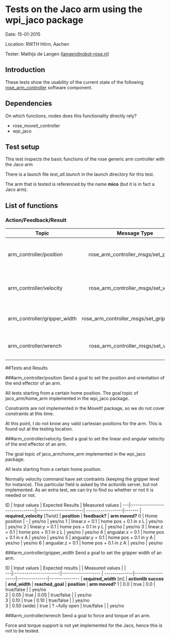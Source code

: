 Tests on the Jaco arm using the wpi_jaco package
============
Date: 15-01-2015

Location: RWTH Hörn, Aachen

Tester: Mathijs de Langen (langen@robot-rose.nl)

Introduction
------------

These tests show the usability of the current state of the following [rose_arm_controller](https://github.com/RobotRose/rose_arm_controller) software component.

Dependencies
------------
On which functions, nodes does this functionality directly rely?

* rose_moveit_controller
* wpi_jaco

Test setup
----------
This test inspects the basic functions of the rose generic arm controller with the Jaco arm

There is a launch file *test_all.launch* in the launch directory for this test.

The arm that is tested is referenced by the name **mico** (but it is in fact a Jaco arm).

## List of functions

### Action/Feedback/Result
Topic 							| Message Type     							| Description 
--------------------------------|:-----------------------------------------:|-----------
arm_controller/position     	| rose_arm_controller_msgs/set_position 	| Set the required position of the end effector
arm_controller/velocity 		| rose_arm_controller_msgs/set_velocity 	| Set the required velocity of the end effector
arm_controller/gripper_width 	| rose_arm_controller_msgs/set_gripper_width| Set the required gripper width 
arm_controller/wrench 			| rose_arm_controller_msgs/set_wrench 		| Set force and torque of the end effector

##Tests and Results

###arm_controller/position
Send a goal to set the position and orientation of the end effector of an arm.

All tests starting from a certain home position. 
The goal topic of jaco_arm/home_arm implemented in the wpi_jaco package.

Constraints are not implemented in the MoveIt! package, so we do not cover constraints at this time.

At this point, I do not know any valid cartesian positions for the arm. This is found out at the testing location.

###arm_controller/velocity
Send a goal to set the linear and angular velocity of the end effector of an arm.

The goal topic of jaco_arm/home_arm implemented in the wpi_jaco package.

All tests starting from a certain home position.

Normally velocity command have set contraints (keeping the gripper level for instance). This particular field is asked by the actionlib server, but not implemented. As an extra test, we can try to find ou whether or not it is needed or not.

ID | Input values					| Expected Results 		| Measured values 	|
---|:------------------------------:|-----------------------| ------------------|-------
   | **required_velocity** [Twist]	| **position**			| **feedback?**  	| **arm moved?**
 0 | Home position 					| -						| yes/no			| yes/no 
 1 | linear.x = 0.1 				| home pos + 0.1 in x L	| yes/no			| yes/no
 2 | linear.y = 0.1 				| home pos + 0.1 in y L	| yes/no			| yes/no
 3 | linear.z = 0.1 				| home pos + 0.1 in z L	| yes/no			| yes/no
 4 | angualar.x = 0.1 				| home pos + 0.1 in x A	| yes/no			| yes/no
 5 | angualar.y = 0.1 				| home pos + 0.1 in y A	| yes/no			| yes/no
 6 | angualar.z = 0.1 				| home pos + 0.1 in z A	| yes/no			| yes/no

###arm_controller/gripper_width
Send a goal to set the gripper width of an arm.

ID | Input values			| Expected results 		|				| Measured values 	| 				| 				
---|:----------------------:|-------------------	| --------------|-------------------|---------------|---------------
   | **required_width** [m] | **actionlib succes**	| **end_width** | **reached_goal**	| **position** 	|  **arm moved?** 
 1 | 0.0        			| true 					| 0.0      		| true/false		|				| yes/no		
 2 | 0.05        			| true 					| 0.05     		| true/false		|				| yes/no		
 3 | 0.10        			| true 					| 0.10 			| true/false		|				| yes/no		
 3 | 0.50 (wide)			| true 					| ? ~fully open	| true/false		|				| yes/no	

###arm_controller/wrench
Send a goal to force and torque of an arm.

Force and torque support is not yet implemented for the Jaco, hence this is not to be tested.